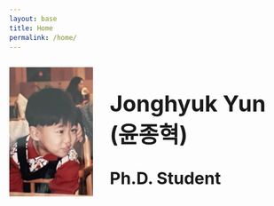 ```yaml
---
layout: base
title: Home
permalink: /home/
---
```


<div style="display: flex; align-items: center;">
  <img src="/assets/child.png" alt="Jonghyuk Yun" style="max-width: 30%; height: auto; margin-right: 30px;">
  <div>
    <h2 style="font-size: 40px; font-weight: bold;">Jonghyuk Yun (윤종혁)</h2>
    <p style="font-size: 30px; font-weight: bold;">Ph.D. Student</p>
    <p style="font-size: 30px;>Cyber-Physical Systems and Security (CyPhy) Lab</p>
    <p><a href="https://www.cyphy-lab.org/"></a></p>
  </div>
</div>
